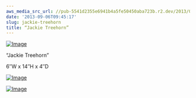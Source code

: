 ```yaml
---
aws_media_src_url: //pub-5541d2355e6941b4a5fe50450aba723b.r2.dev/2013/09/jackietreehorn2.jpg
date: '2013-09-06T09:45:17'
slug: jackie-treehorn
title: “Jackie Treehorn”
---
```


 [![Image](//pub-5541d2355e6941b4a5fe50450aba723b.r2.dev/2013/09/jackietreehorn2.jpg?w=487)](//pub-5541d2355e6941b4a5fe50450aba723b.r2.dev/2013/09/jackietreehorn2.jpg)

 “Jackie Treehorn”

 6″W x 14″H x 4″D

 [![Image](//pub-5541d2355e6941b4a5fe50450aba723b.r2.dev/2013/09/jackietreehorn3.jpg?w=487)](//pub-5541d2355e6941b4a5fe50450aba723b.r2.dev/2013/09/jackietreehorn3.jpg)

 [![Image](//pub-5541d2355e6941b4a5fe50450aba723b.r2.dev/2013/09/jackietreehorn.jpg?w=487)](//pub-5541d2355e6941b4a5fe50450aba723b.r2.dev/2013/09/jackietreehorn.jpg)